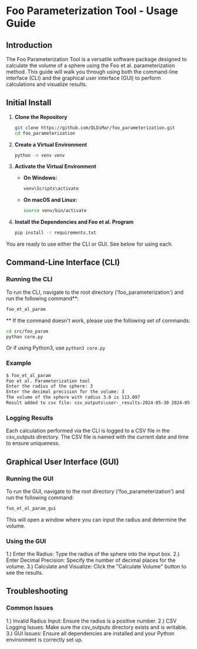 # Foo Parameterization Tool - Usage Guide

## Introduction

The Foo Parameterization Tool is a versatile software package designed to calculate the volume of a sphere using the Foo et al. parameterization method. This guide will walk you through using both the command-line interface (CLI) and the graphical user interface (GUI) to perform calculations and visualize results.

## Initial Install

1. **Clone the Repository**

    ```sh
    git clone https://github.com/DLDiMar/foo_parameterization.git
    cd foo_parameterization
    ```

2. **Create a Virtual Environment**

    ```sh
    python -m venv venv
    ```

3. **Activate the Virtual Environment**

    - **On Windows:**

        ```sh
        venv\Scripts\activate
        ```

    - **On macOS and Linux:**

        ```sh
        source venv/bin/activate
        ```

4. **Install the Dependencies and Foo et al. Program**

    ```sh
    pip install -r requirements.txt
    ```

You are ready to use either the CLI or GUI. See below for using each.

## Command-Line Interface (CLI)

### Running the CLI

To run the CLI, navigate to the root directory ('foo_parameterization') and run the following command**: 

```sh
foo_et_al_param
```

** If the command doesn't work, please use the following set of commands:
```sh
cd src/foo_param
python core.py
```
Or if using Python3, use `python3 core.py`

### Example
```sh
$ foo_et_al_param
Foo et al. Parameterization tool
Enter the radius of the sphere: 3
Enter the decimal precision for the volume: 3
The volume of the sphere with radius 3.0 is 113.097
Result added to csv file: csv_outputs\user-_results-2024-05-30 2024-05-30.csv
```

### Logging Results

Each calculation performed via the CLI is logged to a CSV file in the csv_outputs directory. The CSV file is named with the current date and time to ensure uniqueness.

## Graphical User Interface (GUI)

### Running the GUI

To run the GUI, navigate to the root directory ('foo_parameterization') and run the following command:

```sh
foo_et_al_param_gui
```

This will open a window where you can input the radius and determine the volume.

### Using the GUI

1.) Enter the Radius: Type the radius of the sphere into the input box.
2.) Enter Decimal Precision: Specify the number of decimal places for the volume.
3.) Calculate and Visualize: Click the "Calculate Volume" button to see the results.

## Troubleshooting

### Common Issues

1.) Invalid Radius Input: Ensure the radius is a positive number.
2.) CSV Logging Issues: Make sure the csv_outputs directory exists and is writable.
3.) GUI Issues: Ensure all dependencies are installed and your Python environment is correctly set up.

